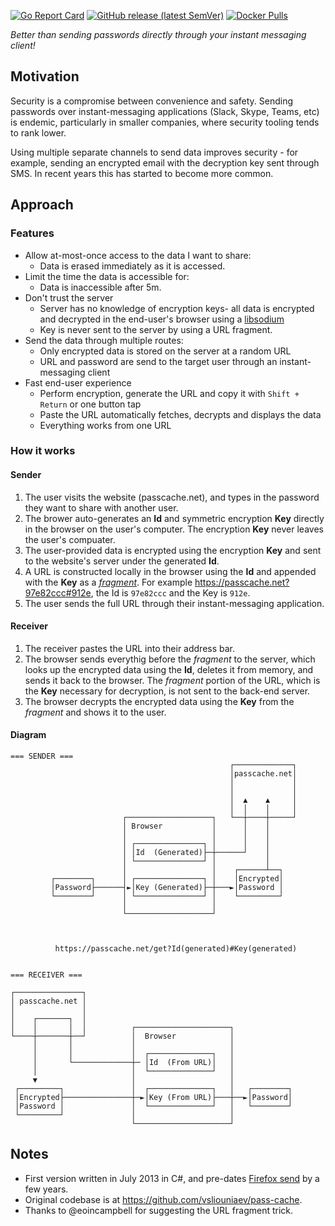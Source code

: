 [![Go Report Card](https://goreportcard.com/badge/github.com/vsliouniaev/go-pass-cache)](https://goreportcard.com/report/github.com/vsliouniaev/go-pass-cache)
[![GitHub release (latest SemVer)](https://img.shields.io/github/v/release/vsliouniaev/go-pass-cache?sort=semver)](https://github.com/vsliouniaev/go-pass-cache/releases/latest)
[![Docker Pulls](https://img.shields.io/docker/pulls/vsliouniaev/pass-cache?color=blue)](https://hub.docker.com/r/vsliouniaev/pass-cache/tags)

_Better than sending passwords directly through your instant messaging client!_

## Motivation

Security is a compromise between convenience and safety. Sending passwords over
instant-messaging applications (Slack, Skype, Teams, etc) is endemic, particularly in
smaller companies, where security tooling tends to rank lower.

Using multiple separate channels to send data improves security - for example, sending an encrypted email with the decryption key sent through SMS. In recent years this has started to become more common.

## Approach

### Features
* Allow at-most-once access to the data I want to share:
  * Data is erased immediately as it is accessed.
* Limit the time the data is accessible for:
  * Data is inaccessible after 5m.
* Don't trust the server
  * Server has no knowledge of encryption keys- all data is encrypted and decrypted in the end-user's browser using a [libsodium](https://github.com/tonyg/js-nacl)
  * Key is never sent to the server by using a URL fragment.
* Send the data through multiple routes:
  * Only encrypted data is stored on the server at a random URL
  * URL and password are send to the target user through an instant-messaging client
* Fast end-user experience
  * Perform encryption, generate the URL and copy it with `Shift + Return` or one button tap
  * Paste the URL automatically fetches, decrypts and displays the data
  * Everything works from one URL

### How it works
#### Sender
1. The user visits the website (passcache.net), and types in the password they want to share with another user.
2. The brower auto-generates an **Id** and symmetric encryption **Key** directly in the browser on the user's computer. The encryption **Key** never leaves the user's compuater.
3. The user-provided data is encrypted using the encryption **Key** and sent to the website's server under the generated **Id**.
4. A URL is constructed locally in the browser using the **Id** and appended with the **Key** as a _[fragment](https://en.wikipedia.org/wiki/URI_fragment)_. For example https://passcache.net?97e82ccc#912e, the Id is `97e82ccc` and the Key is `912e`.
5. The user sends the full URL through their instant-messaging application.

#### Receiver

1. The receiver pastes the URL into their address bar.
2. The browser sends everythig before the _fragment_ to the server, which looks up the encrypted data using the **Id**, deletes it from memory, and sends it back to the browser. The _fragment_ portion of the URL, which is the **Key** necessary for decryption, is not sent to the back-end server.
3. The browser decrypts the encrypted data using the **Key** from the _fragment_ and shows it to the user.


#### Diagram


```
=== SENDER ===
                                                 ┌─────────────┐
                                                 │passcache.net│
                                                 │             │
                                                 │             │
                                                 │  ▲    ▲     │
                                                 │  │    │     │
                         ┌───────────────────┐   └──┼────┼─────┘
                         │ Browser           │      │    │
                         │                   │      │    │
                         │ ┌───────────────┐ │      │    │
                         │ │Id  (Generated)├─┼──────┘    │
                         │ └───────────────┘ │           │
                         │                   │    ┌──────┴──┐
         ┌────────┐      │ ┌───────────────┐ │    │Encrypted│
         │Password├──────┤►│Key (Generated)├─┼───►│Password │
         └────────┘      │ └───────────────┘ │    └─────────┘
                         │                   │
                         └───────────────────┘



          https://passcache.net/get?Id(generated)#Key(generated)


=== RECEIVER ===

┌───────────────┐
│ passcache.net │
│               │
│    ┌───────┐  │
│    │       │  │          ┌─────────────────────┐
└────┼───────┼──┘          │  Browser            │
     │       │             │                     │
     │       │             │  ┌──────────────┐   │
     │       └─────────────┼─ │Id  (From URL)│   │
     │                     │  └──────────────┘   │
     ▼                     │                     │
 ┌─────────┐               │  ┌──────────────┐   │   ┌────────┐
 │Encrypted├───────────────┼─►│Key (From URL)├───┼──►│Password│
 │Password │               │  └──────────────┘   │   └────────┘
 └─────────┘               │                     │
                           └─────────────────────┘
```


## Notes

* First version written in July 2013 in C#, and pre-dates [Firefox send](https://support.mozilla.org/en-US/kb/send-files-anyone-securely-firefox-send) by a few years.
* Original codebase is at https://github.com/vsliouniaev/pass-cache.
* Thanks to @eoincampbell for suggesting the URL fragment trick.
